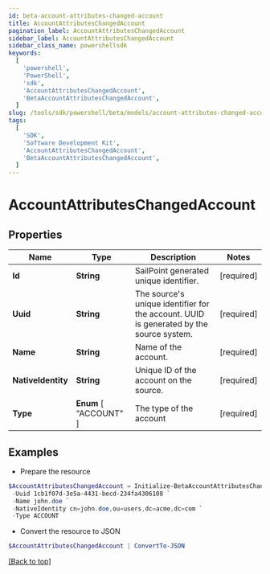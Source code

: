```yaml
---
id: beta-account-attributes-changed-account
title: AccountAttributesChangedAccount
pagination_label: AccountAttributesChangedAccount
sidebar_label: AccountAttributesChangedAccount
sidebar_class_name: powershellsdk
keywords:
  [
    'powershell',
    'PowerShell',
    'sdk',
    'AccountAttributesChangedAccount',
    'BetaAccountAttributesChangedAccount',
  ]
slug: /tools/sdk/powershell/beta/models/account-attributes-changed-account
tags:
  [
    'SDK',
    'Software Development Kit',
    'AccountAttributesChangedAccount',
    'BetaAccountAttributesChangedAccount',
  ]
---
```


# AccountAttributesChangedAccount

## Properties

| Name | Type | Description | Notes |
| --- | --- | --- | --- |
| **Id** | **String** | SailPoint generated unique identifier. | [required] |
| **Uuid** | **String** | The source's unique identifier for the account. UUID is generated by the source system. | [required] |
| **Name** | **String** | Name of the account. | [required] |
| **NativeIdentity** | **String** | Unique ID of the account on the source. | [required] |
| **Type** | **Enum** [ "ACCOUNT" ] | The type of the account | [required] |

## Examples

- Prepare the resource

```powershell
$AccountAttributesChangedAccount = Initialize-BetaAccountAttributesChangedAccount  -Id 52170a74-ca89-11ea-87d0-0242ac130003 `
 -Uuid 1cb1f07d-3e5a-4431-becd-234fa4306108 `
 -Name john.doe `
 -NativeIdentity cn=john.doe,ou=users,dc=acme,dc=com `
 -Type ACCOUNT
```

- Convert the resource to JSON

```powershell
$AccountAttributesChangedAccount | ConvertTo-JSON
```

[[Back to top]](#)
